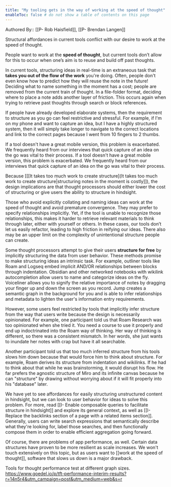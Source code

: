 ```yaml
---
title: "My tooling gets in the way of working at the speed of thought"
enableToc: false # do not show a table of contents on this page
---
```


Authored By:: [[P- Rob Haisfield]], [[P- Brendan Langen]]


Structural affordances in current tools conflict with our desire to work at the speed of thought.

People want to work at the **speed of thought**, but current tools don’t allow for this to occur when one’s aim is to reuse and build off past thoughts. 

In current tools, structuring ideas in real-time is an extraneous task that __takes you out of the flow of the work__ you're doing. Often, people don't even know how to predict how they will reuse the note in the future! Deciding what to name something in the moment has a cost; people are removed from the current train of thought. In a file-folder format, deciding where to place a note adds another layer of friction. This occurs again when trying to retrieve past thoughts through search or block references.

If people have already developed elaborate systems, then the requirement to structure as you go can feel restrictive and stressful. For example, if I'm on my phone and want to capture an idea, but I have a highly structured system, then it will simply take longer to navigate to the correct locations and link to the correct pages because I went from 10 fingers to 2 thumbs.

If a tool doesn't have a great mobile version, this problem is exacerbated. We frequently heard from our interviews that quick capture of an idea on the go was vital to their process. If a tool doesn't have a great mobile version, this problem is exacerbated. We frequently heard from our interviews that quick capture of an idea on the go was vital to their process.

Because [[[It takes too much work to create structure](It takes too much work to create structure|structuring notes in the moment is costly]]), the design implications are that thought processors should either lower the cost of structuring or give users the ability to structure in hindsight.

Those who avoid explicitly collating and naming ideas can work at the speed of thought and avoid premature convergence. They may prefer to specify relationships implicitly. Yet, if the tool is unable to recognize those relationships, this makes it harder to retrieve relevant materials to think through later, either with yourself or others. In these cases, our tools don’t let us easily refactor, leading to high friction in reifying our ideas. There also may be an upper limit on the complexity of unintentional structure people can create. 

Some thought processors attempt to give their users **structure for free** by implicitly structuring the data from user behavior. These methods promise to make structuring ideas an intrinsic task. For example, outliner tools like Roam and Logseq embed implicit AND/OR relationships between blocks through indentation. Obsidian and other networked notebooks with wikilink autocompletion allow users to name and categorize ideas on the fly. Voiceliner allows you to signify the relative importance of notes by dragging your finger up and down the screen as you record. Jump creates a semantic graph in the background for you and is able to infer relationships and metadata to lighten the user's information entry requirements. 

However, some users feel restricted by tools that implicitly infer structure from the way that users write because the design is necessarily opinionated. For example, one participant told us that Roam Research was too opinionated when she tried it. You need a course to use it properly and end up indoctrinated into the Roam way of thinking. Her way of thinking is different, so there was a consistent mismatch. In her words, she just wants to inundate her notes with crap but have it all searchable.

 Another participant told us that too much inferred structure from his tools slows him down because that would force him to think about structure. For example, Roam derives its structure from indentation and wikilinks. If he had to think about that while he was brainstorming, it would disrupt his flow. He far prefers the agnostic structure of Miro and its infinite canvas because he can "structure" by drawing without worrying about if it will fit properly into his "database" later.

We have yet to see affordances for easily structuring unstructured content in hindsight, but we can look to user behavior for ideas to solve this problem. For more, read [[I- Enable composable queries to facilitate structure in hindsight]] and explore its general context, as well as [[I- Replace the backlinks section of a page with a related items section]]. Generally, users can write search expressions that semantically describe what they're looking for, label those searches, and then functionally compose them in order to enable efficient aggregation going forward.

Of course, there are problems of app performance, as well. Certain data structures have proven to be more resilient as scale increases. We won't touch extensively on this topic, but as users want to [[work at the speed of thought]], software that slows us down is a major drawback.

Tools for thought performance test at different graph sizes. 
	https://www.goedel.io/p/tft-performance-interim-results?r=14n5r4&utm_campaign=post&utm_medium=web&s=r
